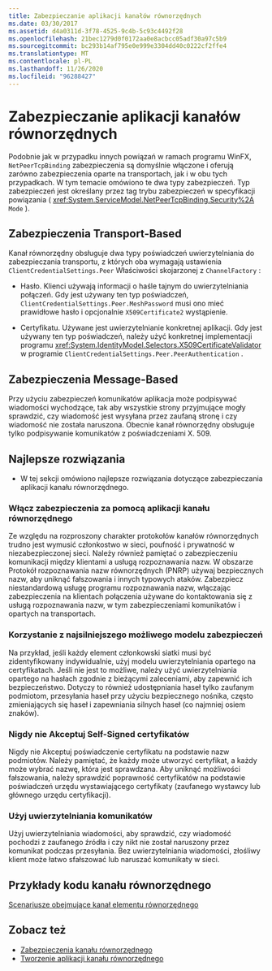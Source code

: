```yaml
---
title: Zabezpieczanie aplikacji kanałów równorzędnych
ms.date: 03/30/2017
ms.assetid: d4a0311d-3f78-4525-9c4b-5c93c4492f28
ms.openlocfilehash: 21bec1279d0f0172aa0e8acbcc05adf30a97c5b9
ms.sourcegitcommit: bc293b14af795e0e999e3304dd40c0222cf2ffe4
ms.translationtype: MT
ms.contentlocale: pl-PL
ms.lasthandoff: 11/26/2020
ms.locfileid: "96288427"
---
```

# <a name="securing-peer-channel-applications"></a>Zabezpieczanie aplikacji kanałów równorzędnych

Podobnie jak w przypadku innych powiązań w ramach programu WinFX, `NetPeerTcpBinding` zabezpieczenia są domyślnie włączone i oferują zarówno zabezpieczenia oparte na transportach, jak i w obu tych przypadkach. W tym temacie omówiono te dwa typy zabezpieczeń. Typ zabezpieczeń jest określany przez tag trybu zabezpieczeń w specyfikacji powiązania ( <xref:System.ServiceModel.NetPeerTcpBinding.Security%2A> `Mode` ).  
  
## <a name="transport-based-security"></a>Zabezpieczenia Transport-Based  

 Kanał równorzędny obsługuje dwa typy poświadczeń uwierzytelniania do zabezpieczania transportu, z których oba wymagają ustawienia `ClientCredentialSettings.Peer` Właściwości skojarzonej z `ChannelFactory` :  
  
- Hasło. Klienci używają informacji o haśle tajnym do uwierzytelniania połączeń. Gdy jest używany ten typ poświadczeń, `ClientCredentialSettings.Peer.MeshPassword` musi ono mieć prawidłowe hasło i opcjonalnie `X509Certificate2` wystąpienie.  
  
- Certyfikatu. Używane jest uwierzytelnianie konkretnej aplikacji. Gdy jest używany ten typ poświadczeń, należy użyć konkretnej implementacji programu <xref:System.IdentityModel.Selectors.X509CertificateValidator> w programie `ClientCredentialSettings.Peer.PeerAuthentication` .  
  
## <a name="message-based-security"></a>Zabezpieczenia Message-Based  

 Przy użyciu zabezpieczeń komunikatów aplikacja może podpisywać wiadomości wychodzące, tak aby wszystkie strony przyjmujące mogły sprawdzić, czy wiadomość jest wysyłana przez zaufaną stronę i czy wiadomość nie została naruszona. Obecnie kanał równorzędny obsługuje tylko podpisywanie komunikatów z poświadczeniami X. 509.  
  
## <a name="best-practices"></a>Najlepsze rozwiązania  
  
- W tej sekcji omówiono najlepsze rozwiązania dotyczące zabezpieczania aplikacji kanału równorzędnego.  
  
### <a name="enable-security-with-peer-channel-applications"></a>Włącz zabezpieczenia za pomocą aplikacji kanału równorzędnego  

 Ze względu na rozproszony charakter protokołów kanałów równorzędnych trudno jest wymusić członkostwo w sieci, poufność i prywatność w niezabezpieczonej sieci. Należy również pamiętać o zabezpieczeniu komunikacji między klientami a usługą rozpoznawania nazw. W obszarze Protokół rozpoznawania nazw równorzędnych (PNRP) używaj bezpiecznych nazw, aby uniknąć fałszowania i innych typowych ataków. Zabezpiecz niestandardową usługę programu rozpoznawania nazw, włączając zabezpieczenia na klientach połączenia używane do kontaktowania się z usługą rozpoznawania nazw, w tym zabezpieczeniami komunikatów i opartych na transportach.  
  
### <a name="use-the-strongest-possible-security-model"></a>Korzystanie z najsilniejszego możliwego modelu zabezpieczeń  

 Na przykład, jeśli każdy element członkowski siatki musi być zidentyfikowany indywidualnie, użyj modelu uwierzytelniania opartego na certyfikatach. Jeśli nie jest to możliwe, należy użyć uwierzytelniania opartego na hasłach zgodnie z bieżącymi zaleceniami, aby zapewnić ich bezpieczeństwo. Dotyczy to również udostępniania haseł tylko zaufanym podmiotom, przesyłania haseł przy użyciu bezpiecznego nośnika, często zmieniających się haseł i zapewniania silnych haseł (co najmniej osiem znaków).  
  
### <a name="never-accept-self-signed-certificates"></a>Nigdy nie Akceptuj Self-Signed certyfikatów  

 Nigdy nie Akceptuj poświadczenie certyfikatu na podstawie nazw podmiotów. Należy pamiętać, że każdy może utworzyć certyfikat, a każdy może wybrać nazwę, która jest sprawdzana. Aby uniknąć możliwości fałszowania, należy sprawdzić poprawność certyfikatów na podstawie poświadczeń urzędu wystawiającego certyfikaty (zaufanego wystawcy lub głównego urzędu certyfikacji).  
  
### <a name="use-message-authentication"></a>Użyj uwierzytelniania komunikatów  

 Użyj uwierzytelniania wiadomości, aby sprawdzić, czy wiadomość pochodzi z zaufanego źródła i czy nikt nie został naruszony przez komunikat podczas przesyłania. Bez uwierzytelniania wiadomości, złośliwy klient może łatwo sfałszować lub naruszać komunikaty w sieci.  
  
## <a name="peer-channel-code-examples"></a>Przykłady kodu kanału równorzędnego  

 [Scenariusze obejmujące kanał elementu równorzędnego](peer-channel-scenarios.md)  
  
## <a name="see-also"></a>Zobacz też

- [Zabezpieczenia kanału równorzędnego](peer-channel-security.md)
- [Tworzenie aplikacji kanału równorzędnego](building-a-peer-channel-application.md)
